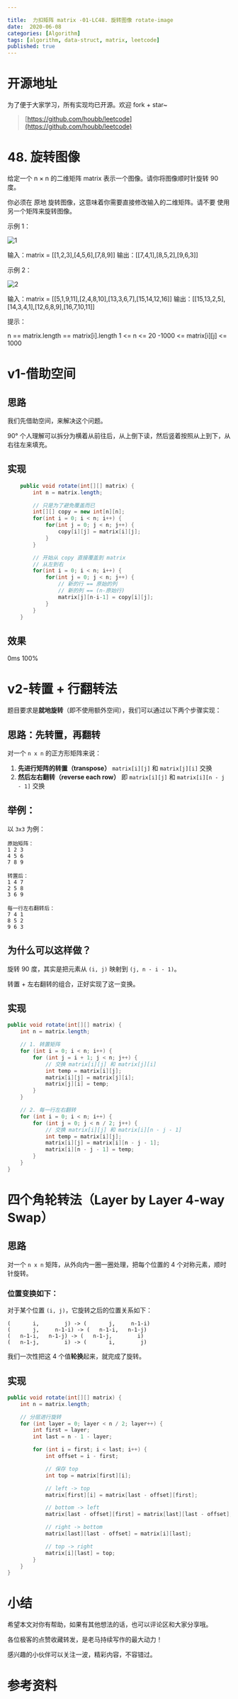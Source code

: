 ```yaml
---

title:  力扣矩阵 matrix -01-LC48. 旋转图像 rotate-image
date:  2020-06-08
categories: [Algorithm]
tags: [algorithm, data-struct, matrix, leetcode]
published: true
---
```


# 开源地址

为了便于大家学习，所有实现均已开源。欢迎 fork + star~

> [https://github.com/houbb/leetcode](https://github.com/houbb/leetcode)


# 48. 旋转图像

给定一个 n × n 的二维矩阵 matrix 表示一个图像。请你将图像顺时针旋转 90 度。

你必须在 原地 旋转图像，这意味着你需要直接修改输入的二维矩阵。请不要 使用另一个矩阵来旋转图像。

示例 1：

![1](https://assets.leetcode.com/uploads/2020/08/28/mat1.jpg)

输入：matrix = [[1,2,3],[4,5,6],[7,8,9]]
输出：[[7,4,1],[8,5,2],[9,6,3]]

示例 2：

![2](https://assets.leetcode.com/uploads/2020/08/28/mat1.jpg)

输入：matrix = [[5,1,9,11],[2,4,8,10],[13,3,6,7],[15,14,12,16]]
输出：[[15,13,2,5],[14,3,4,1],[12,6,8,9],[16,7,10,11]]
 

提示：

n == matrix.length == matrix[i].length
1 <= n <= 20
-1000 <= matrix[i][j] <= 1000

# v1-借助空间

## 思路

我们先借助空间，来解决这个问题。

90° 个人理解可以拆分为横着从前往后，从上倒下读，然后竖着按照从上到下，从右往左来填充。

## 实现

```java
    public void rotate(int[][] matrix) {
        int n = matrix.length;

        // 只是为了避免覆盖而已
        int[][] copy = new int[n][n];
        for(int i = 0; i < n; i++) {
            for(int j = 0; j < n; j++) {
                copy[i][j] = matrix[i][j];
            }
        }

        // 开始从 copy 直接覆盖到 matrix
        // 从左到右
        for(int i = 0; i < n; i++) {
            for(int j = 0; j < n; j++) {
                // 新的行 == 原始的列
                // 新的列 == (n-原始行)
                matrix[j][n-i-1] = copy[i][j];
            }
        }
    }
```

## 效果

0ms 100%

# v2-转置 + 行翻转法 

题目要求是**就地旋转**（即不使用额外空间），我们可以通过以下两个步骤实现：

## 思路：先转置，再翻转

对一个 `n x n` 的正方形矩阵来说：

1. **先进行矩阵的转置（transpose）**
   `matrix[i][j]` 和 `matrix[j][i]` 交换
2. **然后左右翻转（reverse each row）**
   即 `matrix[i][j]` 和 `matrix[i][n - j - 1]` 交换

## 举例：

以 `3x3` 为例：

```text
原始矩阵：
1 2 3
4 5 6
7 8 9

转置后：
1 4 7
2 5 8
3 6 9

每一行左右翻转后：
7 4 1
8 5 2
9 6 3
```

## 为什么可以这样做？

旋转 90 度，其实是把元素从 `(i, j)` 映射到 `(j, n - i - 1)`。

转置 + 左右翻转的组合，正好实现了这一变换。

## 实现

```java
public void rotate(int[][] matrix) {
    int n = matrix.length;

    // 1. 转置矩阵
    for (int i = 0; i < n; i++) {
        for (int j = i + 1; j < n; j++) {
            // 交换 matrix[i][j] 和 matrix[j][i]
            int temp = matrix[i][j];
            matrix[i][j] = matrix[j][i];
            matrix[j][i] = temp;
        }
    }

    // 2. 每一行左右翻转
    for (int i = 0; i < n; i++) {
        for (int j = 0; j < n / 2; j++) {
            // 交换 matrix[i][j] 和 matrix[i][n - j - 1]
            int temp = matrix[i][j];
            matrix[i][j] = matrix[i][n - j - 1];
            matrix[i][n - j - 1] = temp;
        }
    }
}
```



# 四个角轮转法（Layer by Layer 4-way Swap）

## 思路

对一个 `n x n` 矩阵，从外向内一圈一圈处理，把每个位置的 4 个对称元素，顺时针旋转。

### 位置变换如下：

对于某个位置 `(i, j)`，它旋转之后的位置关系如下：

```text
(       i,        j) -> (       j,     n-1-i)
(       j,     n-1-i) -> (   n-1-i,   n-1-j)
(   n-1-i,   n-1-j) -> (   n-1-j,        i)
(   n-1-j,        i) -> (       i,        j)
```

我们一次性把这 4 个值**轮换**起来，就完成了旋转。

## 实现

```java
public void rotate(int[][] matrix) {
    int n = matrix.length;

    // 分层进行旋转
    for (int layer = 0; layer < n / 2; layer++) {
        int first = layer;
        int last = n - 1 - layer;

        for (int i = first; i < last; i++) {
            int offset = i - first;

            // 保存 top
            int top = matrix[first][i];

            // left -> top
            matrix[first][i] = matrix[last - offset][first];

            // bottom -> left
            matrix[last - offset][first] = matrix[last][last - offset];

            // right -> bottom
            matrix[last][last - offset] = matrix[i][last];

            // top -> right
            matrix[i][last] = top;
        }
    }
}
```

# 小结

希望本文对你有帮助，如果有其他想法的话，也可以评论区和大家分享哦。

各位极客的点赞收藏转发，是老马持续写作的最大动力！

感兴趣的小伙伴可以关注一波，精彩内容，不容错过。

# 参考资料

